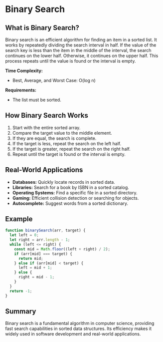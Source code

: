 # Binary Search

## What is Binary Search?

Binary search is an efficient algorithm for finding an item in a sorted list. It works by repeatedly dividing the search interval in half. If the value of the search key is less than the item in the middle of the interval, the search continues on the lower half. Otherwise, it continues on the upper half. This process repeats until the value is found or the interval is empty.

**Time Complexity:**

- Best, Average, and Worst Case: O(log n)

**Requirements:**

- The list must be sorted.

## How Binary Search Works

1. Start with the entire sorted array.
2. Compare the target value to the middle element.
3. If they are equal, the search is complete.
4. If the target is less, repeat the search on the left half.
5. If the target is greater, repeat the search on the right half.
6. Repeat until the target is found or the interval is empty.

## Real-World Applications

- **Databases:** Quickly locate records in sorted data.
- **Libraries:** Search for a book by ISBN in a sorted catalog.
- **Operating Systems:** Find a specific file in a sorted directory.
- **Gaming:** Efficient collision detection or searching for objects.
- **Autocomplete:** Suggest words from a sorted dictionary.

## Example

```javascript
function binarySearch(arr, target) {
  let left = 0;
  let right = arr.length - 1;
  while (left <= right) {
    const mid = Math.floor((left + right) / 2);
    if (arr[mid] === target) {
      return mid;
    } else if (arr[mid] < target) {
      left = mid + 1;
    } else {
      right = mid - 1;
    }
  }
  return -1;
}
```

## Summary

Binary search is a fundamental algorithm in computer science, providing fast search capabilities in sorted data structures. Its efficiency makes it widely used in software development and real-world applications.
